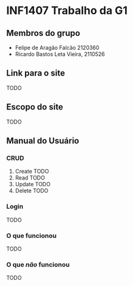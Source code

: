 # INF1407 Trabalho da G1

## Membros do grupo
- Felipe de Aragão Falcão 2120360
- Ricardo Bastos Leta Vieira, 2110526

## Link para o site
TODO

## Escopo do site
TODO

## Manual do Usuário
### CRUD
1) Create
   TODO
2) Read
   TODO
3) Update
   TODO
4) Delete
   TODO
### Login
TODO
### O que funcionou
TODO
### O que *não* funcionou
TODO
